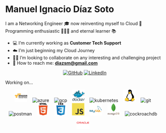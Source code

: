 # Manuel Ignacio Díaz Soto  #

I am a Networking Engineer 🎓  now reinventing myself to Cloud 💬  
Programming enthusiastic 👨🏻‍💻  and eternal learner 📚  

- 💻  I’m currently working as **Customer Tech Support**
- ☁️  I’m just beginning my Cloud Journey
- 👐🏻  I’m looking to collaborate on any interesting and challenging project
- 📨  How to reach me: **diazsm@gmail.com**

<p align="center">
	<a href="https://github.com/TheRealChamo"><img src="https://img.icons8.com/cute-clipart/64/000000/github.png" alt="GitHub"></a>  
	<a href="https://www.linkedin.com/in/manueldiazsoto/"><img src="https://img.icons8.com/cute-clipart/64/000000/linkedin.png" alt="LinkedIn"></a>
</p>

Working on...

<p align="center"> 
    <a> <img src="https://raw.githubusercontent.com/devicons/devicon/master/icons/amazonwebservices/amazonwebservices-original-wordmark.svg" alt="aws" width="40" height="40"/>&nbsp;&nbsp;&nbsp;</a>
    <a> <img src="https://www.vectorlogo.zone/logos/microsoft_azure/microsoft_azure-icon.svg" alt="azure" width="40" height="40"/>&nbsp;&nbsp;&nbsp;</a> 
    <a> <img src="https://www.vectorlogo.zone/logos/google_cloud/google_cloud-icon.svg" alt="gcp" width="40" height="40"/>&nbsp;&nbsp;&nbsp;</a> 
    <a> <img src="https://raw.githubusercontent.com/devicons/devicon/master/icons/docker/docker-original-wordmark.svg" alt="docker" width="40" height="40"/>&nbsp;&nbsp;&nbsp;</a> 
    <a> <img src="https://www.vectorlogo.zone/logos/kubernetes/kubernetes-icon.svg" alt="kubernetes" width="40" height="40"/>&nbsp;&nbsp;&nbsp;</a>
    <a> <img src="https://raw.githubusercontent.com/devicons/devicon/master/icons/linux/linux-original.svg" alt="linux" width="40" height="40"/>&nbsp;&nbsp;&nbsp;</a>
    <a> <img src="https://www.vectorlogo.zone/logos/git-scm/git-scm-icon.svg" alt="git" width="40" height="40"/>&nbsp;&nbsp;&nbsp;</a>  
    <a> <img src="https://www.vectorlogo.zone/logos/getpostman/getpostman-icon.svg" alt="postman" width="40" height="40"/>&nbsp;&nbsp;&nbsp;</a> 
    <a> <img src="https://raw.githubusercontent.com/devicons/devicon/master/icons/html5/html5-original-wordmark.svg" alt="html5" width="40" height="40"/>&nbsp;&nbsp;&nbsp;</a> 
    <a> <img src="https://raw.githubusercontent.com/devicons/devicon/master/icons/css3/css3-original-wordmark.svg" alt="css3" width="40" height="40"/>&nbsp;&nbsp;&nbsp;</a> 
    <a> <img src="https://raw.githubusercontent.com/devicons/devicon/master/icons/javascript/javascript-original.svg" alt="javascript" width="40" height="40"/>&nbsp;&nbsp;&nbsp;</a> 
    <a> <img src="https://raw.githubusercontent.com/devicons/devicon/master/icons/mysql/mysql-original-wordmark.svg" alt="mysql" width="40" height="40"/>&nbsp;&nbsp;&nbsp;</a> 
    <a> <img src="https://raw.githubusercontent.com/devicons/devicon/master/icons/mongodb/mongodb-original-wordmark.svg" alt="mongodb" width="40" height="40"/>&nbsp;&nbsp;&nbsp;</a> 
    <a> <img src="https://cdn.worldvectorlogo.com/logos/cockroachdb.svg" alt="cockroachdb" width="40" height="40"/>&nbsp;&nbsp;&nbsp;</a> 
    <a> <img src="https://raw.githubusercontent.com/devicons/devicon/master/icons/oracle/oracle-original.svg" alt="oracle" width="40" height="40"/>&nbsp;&nbsp;&nbsp;</a>     
</p>
